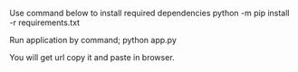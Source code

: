 
Use command below to install required dependencies
python -m pip install -r requirements.txt

Run application by command;
python app.py

You will get url copy it and paste in browser.
